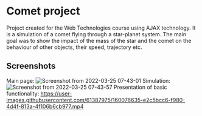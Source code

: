 # Comet project
Project created for the Web Technologies course using AJAX technology. It is a simulation of a comet flying through a star-planet system. The main goal was to show the impact of the mass of the star and the comet on the behaviour of other objects, their speed, trajectory etc.
## Screenshots 
Main page:
![Screenshot from 2022-03-25 07-43-01](https://user-images.githubusercontent.com/61387975/160076417-42234045-ffb6-40c4-ad9f-8a1fdf669d84.png)
Simulation:
![Screenshot from 2022-03-25 07-43-57](https://user-images.githubusercontent.com/61387975/160076720-b3db0ef8-0a8b-4b71-a1ae-86148045c9c1.png)
Presentation of basic functionality: https://user-images.githubusercontent.com/61387975/160076635-e2c5bcc6-f980-4d4f-813a-4f106b6cb977.mp4

